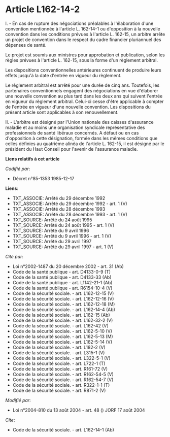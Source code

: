 # Article L162-14-2

I. - En cas de rupture des négociations préalables à l'élaboration d'une convention mentionnée à l'article L. 162-14-1 ou
d'opposition à la nouvelle convention dans les conditions prévues à l'article L. 162-15, un arbitre arrête un projet de
convention dans le respect du cadre financier pluriannuel des dépenses de santé.

Le projet est soumis aux ministres pour approbation et publication, selon les règles prévues à l'article L. 162-15, sous la
forme d'un règlement arbitral.

Les dispositions conventionnelles antérieures continuent de produire leurs effets jusqu'à la date d'entrée en vigueur du
règlement.

Le règlement arbitral est arrêté pour une durée de cinq ans. Toutefois, les partenaires conventionnels engagent des
négociations en vue d'élaborer une nouvelle convention au plus tard dans les deux ans qui suivent l'entrée en vigueur du
règlement arbitral. Celui-ci cesse d'être applicable à compter de l'entrée en vigueur d'une nouvelle convention. Les
dispositions du présent article sont applicables à son renouvellement.

II. - L'arbitre est désigné par l'Union nationale des caisses d'assurance maladie et au moins une organisation syndicale
représentative des professionnels de santé libéraux concernés. A défaut ou en cas d'opposition à cette désignation, formée
dans les mêmes conditions que celles définies au quatrième alinéa de l'article L. 162-15, il est désigné par le président du
Haut Conseil pour l'avenir de l'assurance maladie.

**Liens relatifs à cet article**

_Codifié par_:

  - Décret n°85-1353 1985-12-17

**Liens**:

  - TXT_ASSOCIE: Arrêté du 29 décembre 1992
  - TXT_ASSOCIE: Arrêté du 29 décembre 1992 - art. 1 (V)
  - TXT_ASSOCIE: Arrêté du 28 décembre 1993
  - TXT_ASSOCIE: Arrêté du 28 décembre 1993 - art. 1 (V)
  - TXT_SOURCE: Arrêté du 24 août 1995
  - TXT_SOURCE: Arrêté du 24 août 1995 - art. 1 (V)
  - TXT_SOURCE: Arrêté du 9 avril 1996
  - TXT_SOURCE: Arrêté du 9 avril 1996 - art. 1 (V)
  - TXT_SOURCE: Arrêté du 29 avril 1997
  - TXT_SOURCE: Arrêté du 29 avril 1997 - art. 1 (V)

_Cité par_:

  - Loi n°2002-1487 du 20 décembre 2002 - art. 31 (Ab)
  - Code de la santé publique - art. D4133-0-9 (T)
  - Code de la santé publique - art. D4133-33 (Ab)
  - Code de la santé publique - art. L1142-21-1 (Ab)
  - Code de la santé publique - art. R6154-10-4 (V)
  - Code de la sécurité sociale. - art. L162-12-15 (V)
  - Code de la sécurité sociale. - art. L162-12-16 (V)
  - Code de la sécurité sociale. - art. L162-12-18 (M)
  - Code de la sécurité sociale. - art. L162-14-4 (Ab)
  - Code de la sécurité sociale. - art. L162-15 (Ab)
  - Code de la sécurité sociale. - art. L162-32-2 (V)
  - Code de la sécurité sociale. - art. L162-42 (V)
  - Code de la sécurité sociale. - art. L162-5-10 (V)
  - Code de la sécurité sociale. - art. L162-5-13 (M)
  - Code de la sécurité sociale. - art. L162-5-14 (V)
  - Code de la sécurité sociale. - art. L182-2 (V)
  - Code de la sécurité sociale. - art. L315-1 (V)
  - Code de la sécurité sociale. - art. L322-5-1 (V)
  - Code de la sécurité sociale. - art. L722-1 (T)
  - Code de la sécurité sociale. - art. R161-72 (V)
  - Code de la sécurité sociale. - art. R162-54-5 (V)
  - Code de la sécurité sociale. - art. R162-54-7 (V)
  - Code de la sécurité sociale. - art. R322-1-1 (T)
  - Code de la sécurité sociale. - art. R871-2 (V)

_Modifié par_:

  - Loi n°2004-810 du 13 août 2004 - art. 48 () JORF 17 août 2004

_Cite_:

  - Code de la sécurité sociale. - art. L162-14-1 (Ab)
